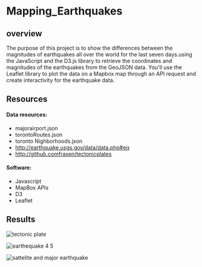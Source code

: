 # Mapping_Earthquakes
## overview
The purpose of this project is to show the differences between the magnitudes of earthquakes all over the world for the last seven days.using the JavaScript and the D3.js library to retrieve the coordinates and magnitudes of the earthquakes from the GeoJSON data. You'll use the Leaflet library to plot the data on a Mapbox map through an API request and create interactivity for the earthquake data.

## Resources
#### Data resources:
- majorairport.json
- torontoRoutes.json
- toronto Nighborhoods.json
- http://earthquake.usgs.gov/data/data.php#eq
- http://github.comfraxen/tectonicplates

#### Software:
- Javascript
- MapBox APIs
- D3
- Leaflet

## Results

![tectonic plate](https://user-images.githubusercontent.com/107454933/193378504-fa36bb29-52b7-4a6c-91b7-09ae2fb8a8c6.png)


![earthequake 4 5](https://user-images.githubusercontent.com/107454933/193378521-4ca32fec-2598-46b7-9b94-a0307adaf6a0.png)


![sattelite and major earthquake ](https://user-images.githubusercontent.com/107454933/193378536-df331196-ffef-4328-a2a0-0022874d6a97.png)


